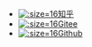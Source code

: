 - [![](https://notes.abelsu7.top/_media/zhihu.svg ':size=16')知乎](https://www.zhihu.com/people/er-ya-jiang-fan-63)
- [![](../images/gitee.ico ':size=16')Gitee](https://gitee.com/eryajf/)
- [![](https://notes.abelsu7.top/_media/github.svg ':size=16')Github](https://github.com/eryajf)